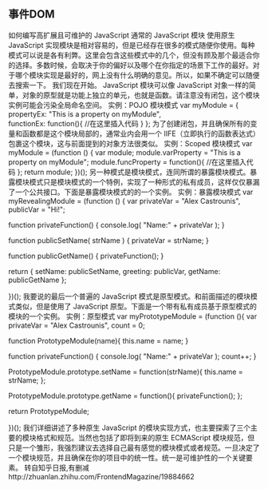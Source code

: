## 事件DOM

如何编写高扩展且可维护的 JavaScript
通常的 JavaScript 模块
使用原生 JavaScript 实现模块是相对容易的，但是已经存在很多的模式随便你使用。每种模式可以说是各有利弊。这里会包含这些模式中的几个，但没有顾及那个最适合你的选择。多数时候，会取决于你的偏好以及哪个在你指定的场景下工作的最好。对于哪个模块实现是最好的，网上没有什么明确的意见。所以，如果不确定可以随便去搜索一下。
我们现在开始。
JavaScript 模块可以像 JavaScript 对象一样的简单，对象的原型就是功能上独立的单元，也就是函数。请注意没有闭包，这个模块实例可能会污染全局命名空间。
实例：POJO 模块模式
var myModule = {
    propertyEx: "This is a property on myModule",    
    functionEx: function(){ 
        //在这里插入代码 
    } 
}; 
为了创建闭包，并且确保所有的变量和函数都是这个模块局部的，通常业内会用一个 IIFE（立即执行的函数表达式）包裹这个模块，这与前面提到的对象方法很类似。
实例：Scoped 模块模式
var myModule = (function () { 
    var module;
    module.varProperty = "This is a property on myModule";
    module.funcProperty = function(){ 
        //在这里插入代码
    };
    return module; 
})(); 
另一种模式是模块模式，连同所谓的暴露模块模式。暴露模块模式只是模块模式的一个特例，实现了一种形式的私有成员，这样仅仅暴漏了一个公共接口。下面是暴露模块模式的的一个实例。
实例：暴露模块模式
var myRevealingModule = (function () {
var privateVar = "Alex Castrounis",
    publicVar  = "Hi!";

function privateFunction() {
    console.log( "Name:" + privateVar );
}

function publicSetName( strName ) {
    privateVar = strName;
}

function publicGetName() {
    privateFunction();
}

return {
    setName: publicSetName,
    greeting: publicVar,
    getName: publicGetName
}; 

})(); 
我要说的最后一个普遍的 JavaScript 模式是原型模式。和前面描述的模块模式类似，但是使用了 JavaScript 原型。下面是一个带有私有成员基于原型模式的模块的一个实例。
实例：原型模式
var myPrototypeModule = (function (){
var privateVar = "Alex Castrounis",
    count = 0;

function PrototypeModule(name){
    this.name = name;
}

function privateFunction() {
    console.log( "Name:" + privateVar );
    count++;
}

PrototypeModule.prototype.setName = function(strName){
    this.name = strName;
};

PrototypeModule.prototype.getName = function(){
    privateFunction();
};

return PrototypeModule;     

})();
我们详细讲述了多种原生 JavaScript 的模块实现方式，也主要探索了三个主要的模块格式和规范。当然也包括了即将到来的原生 ECMAScript 模块规范，但只是一个雏形，我强烈建议去选择自己最有感觉的模块模式或者规范。一旦决定了一个模块规范，并且确保在你的项目中的统一性。统一是可维护性的一个关键要素。
转自知乎日报,有删减http://zhuanlan.zhihu.com/FrontendMagazine/19884662